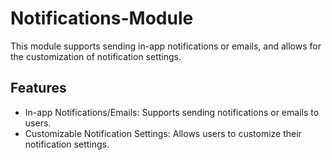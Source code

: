 # Notifications-Module
This module supports sending in-app notifications or emails, and allows for the customization of notification settings.

## Features
- In-app Notifications/Emails: Supports sending notifications or emails to users.
- Customizable Notification Settings: Allows users to customize their notification settings.
